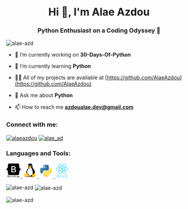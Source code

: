 <h1 align="center">Hi 👋, I'm Alae Azdou</h1>
<h3 align="center">Python Enthusiast on a Coding Odyssey 🐍</h3>

<p align="left"> <img src="https://komarev.com/ghpvc/?username=alae-azd&label=Profile%20views&color=0e75b6&style=flat" alt="alae-azd" /> </p>

- 🔭 I’m currently working on **30-Days-Of-Python**

- 🌱 I’m currently learning **Python**

- 👨‍💻 All of my projects are available at [https://github.com/AlaeAzdou](https://github.com/AlaeAzdou)

- 💬 Ask me about **Python**

- 📫 How to reach me **azdoualae.dev@gmail.com**

<h3 align="left">Connect with me:</h3>
<p align="left">
<a href="https://linkedin.com/in/alaeazdou" target="blank"><img align="center" src="https://raw.githubusercontent.com/rahuldkjain/github-profile-readme-generator/master/src/images/icons/Social/linked-in-alt.svg" alt="alaeazdou" height="30" width="40" /></a>
<a href="https://discord.gg/alae_ad" target="blank"><img align="center" src="https://raw.githubusercontent.com/rahuldkjain/github-profile-readme-generator/master/src/images/icons/Social/discord.svg" alt="alae_ad" height="30" width="40" /></a>
</p>

<h3 align="left">Languages and Tools:</h3>
<p align="left"> <a href="https://getbootstrap.com" target="_blank" rel="noreferrer"> <img src="https://raw.githubusercontent.com/devicons/devicon/master/icons/bootstrap/bootstrap-plain-wordmark.svg" alt="bootstrap" width="40" height="40"/> </a> <a href="https://www.linux.org/" target="_blank" rel="noreferrer"> <img src="https://raw.githubusercontent.com/devicons/devicon/master/icons/linux/linux-original.svg" alt="linux" width="40" height="40"/> </a> <a href="https://www.python.org" target="_blank" rel="noreferrer"> <img src="https://raw.githubusercontent.com/devicons/devicon/master/icons/python/python-original.svg" alt="python" width="40" height="40"/> </a> <a href="https://reactjs.org/" target="_blank" rel="noreferrer"> <img src="https://raw.githubusercontent.com/devicons/devicon/master/icons/react/react-original-wordmark.svg" alt="react" width="40" height="40"/> </a> </p>

<p><img align="left" src="https://github-readme-stats.vercel.app/api/top-langs?username=alae-azd&show_icons=true&locale=en&layout=compact" alt="alae-azd" /></p>

<p>&nbsp;<img align="center" src="https://github-readme-stats.vercel.app/api?username=alae-azd&show_icons=true&locale=en" alt="alae-azd" /></p>

<p><img align="center" src="https://github-readme-streak-stats.herokuapp.com/?user=alae-azd&" alt="alae-azd" /></p>
